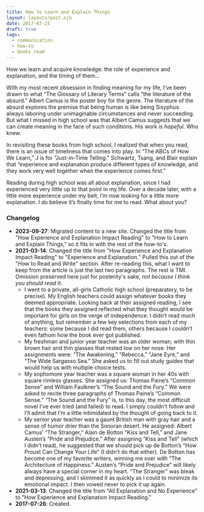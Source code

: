 ```yaml
---
title: How to Learn and Explain Things
layout: layouts/post.njk
date: 2017-07-25
draft: true
tags:
  - communication
  - how-to
  - books read
---
```

How we learn and acquire knowledge: the role of experience and explanation, and the timing of them...
<!-- excerpt -->

With my most recent obsession in finding meaning for my life, I’ve been drawn to what “The Glossary of Literary Terms” calls “the literature of the absurd.” Albert Camus is the poster boy for the genre. The literature of the absurd explores the premise that being human is like being Sisyphus: always laboring under unimaginable circumstances and never succeeding. But what I missed in high school was that Albert Camus suggests that we can create meaning in the face of such conditions. His work is *hopeful*. Who knew.

In revisiting these books from high school, I realized that when you read, there is an issue of timeliness that comes into play. In “The ABCs of How We Learn,” J is for “Just-in-Time Telling.” Schwartz, Tsang, and Blair explain that “experience and explanation produce different types of knowledge, and they work very well together when the experience comes first.”

Reading during high school was all about explanation, since I had experienced very little up to that point in my life. Over a decade later, with a little more experience under my belt, I’m now looking for a little more explanation. I do believe it’s finally time for me to read. What about you?

### Changelog
* **2023-09-27**: Migrated content to a new site. Changed the title from "How Experience and Explanation Impact Reading" to "How to Learn and Explain Things," so it fits in with the rest of the how-to's.
* **2021-03-14**: Changed the title from "How Experience and Explanation Impact Reading" to "Experience and Explanation." Pulled this out of the "How to Read and Write" section. After re-reading this, what I want to keep from the article is just the last two paragraphs. The rest is TMI. Omission preserved here just for posterity's sake, *not because I think you should read it*.
  - I went to a private, all-girls Catholic high school (preparatory, to be precise). My English teachers could assign whatever books they deemed appropriate. Looking back at their assigned reading, I see that the books they assigned reflected what they thought would be important for girls on the verge of independence. I didn’t read much of anything, but remember a few key selections from each of my teachers: some because I did read them, others because I couldn’t even fathom how the book ever got published.
  - My freshman and junior year teacher was an older woman, with thin brown hair and thin glasses that rested low on her nose. Her assignments were: “The Awakening,” “Rebecca,” “Jane Eyre,” and “The Wide Sargasso Sea.” She asked us to fill out study guides that would help us with multiple choice tests.
  - My sophomore year teacher was a square woman in her 40s with square rimless glasses. She assigned us: Thomas Paine’s “Common Sense” and William Faulkner’s “The Sound and the Fury.” We were asked to recite three paragraphs of Thomas Paine’s “Common Sense.” “The Sound and the Fury” is, to this day, the most difficult novel I’ve ever tried (and failed) to read. I simply couldn’t follow and I’ll admit that I’m a little intimidated by the thought of going back to it.
  - My senior year teacher was a gaunt British man with gray hair and a sense of humor drier than the Sonoran desert. He assigned: Albert Camus’ “The Stranger,” Alain de Botton “Kiss and Tell,” and Jane Austen’s “Pride and Prejudice.” After assigning “Kiss and Tell” (which I didn’t read), he suggested that we should pick up de Botton’s “How Proust Can Change Your Life” (I didn’t do that either). De Botton has become one of my favorite writers, winning me over with “The Architecture of Happiness.” Austen’s “Pride and Prejudice” will likely always have a special corner in my heart. “The Stranger” was bleak and depressing, and I skimmed it as quickly as I could to minimize its emotional impact. I then vowed never to pick it up again.
* **2021-03-13**: Changed the title from "All Explanation and No Experience" to "How Experience and Explanation Impact Reading."  
* **2017-07-26**: Created.